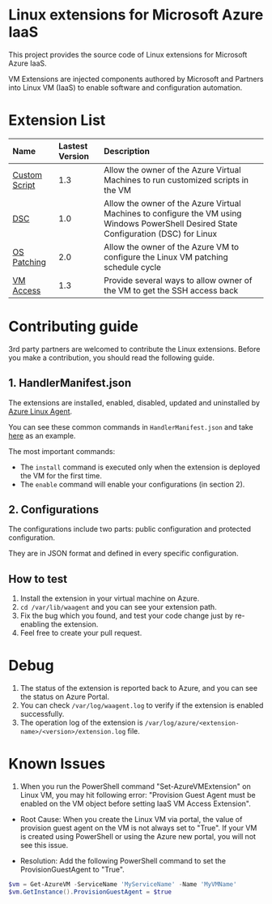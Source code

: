 # Linux extensions for Microsoft Azure IaaS

This project provides the source code of Linux extensions for Microsoft Azure IaaS.

VM Extensions are injected components authored by Microsoft and Partners into Linux VM (IaaS) to enable software and configuration automation.

# Extension List

| Name | Lastest Version | Description |
|:---|:---|:---|
| [Custom Script](https://github.com/Azure/azure-linux-extensions/tree/master/CustomScript) | 1.3 | Allow the owner of the Azure Virtual Machines to run customized scripts in the VM |
| [DSC](https://github.com/Azure/azure-linux-extensions/tree/master/DSC) | 1.0 | Allow the owner of the Azure Virtual Machines to configure the VM using Windows PowerShell Desired State Configuration (DSC) for Linux |
| [OS Patching](https://github.com/Azure/azure-linux-extensions/tree/master/OSPatching) | 2.0 | Allow the owner of the Azure VM to configure the Linux VM patching schedule cycle |
| [VM Access](https://github.com/Azure/azure-linux-extensions/tree/master/VMAccess) | 1.3 | Provide several ways to allow owner of the VM to get the SSH access back |

# Contributing guide
3rd party partners are welcomed to contribute the Linux extensions. Before you make a contribution, you should read the following guide.

## 1. HandlerManifest.json
The extensions are installed, enabled, disabled, updated and uninstalled by [Azure Linux Agent](https://azure.microsoft.com/en-us/documentation/articles/virtual-machines-linux-agent-user-guide/).

You can see these common commands in `HandlerManifest.json` and take [here](https://github.com/Azure/azure-linux-extensions/blob/master/CustomScript/HandlerManifest.json) as an example.

The most important commands:
* The `install` command is executed only when the extension is deployed the VM for the first time.
* The `enable` command will enable your configurations (in section 2).

## 2. Configurations
The configurations include two parts: public configuration and protected configuration.

They are in JSON format and defined in every specific configuration.

## How to test
1. Install the extension in your virtual machine on Azure.
2. `cd /var/lib/waagent` and you can see your extension path.
3. Fix the bug which you found, and test your code change just by re-enabling the extension.
4. Feel free to create your pull request.

# Debug
1. The status of the extension is reported back to Azure, and you can see the status on Azure Portal.
2. You can check `/var/log/waagent.log` to verify if the extension is enabled successfully.
3. The operation log of the extension is `/var/log/azure/<extension-name>/<version>/extension.log` file.

# Known Issues
1. When you run the PowerShell command "Set-AzureVMExtension" on Linux VM, you may hit following error: "Provision Guest Agent must be enabled on the VM object before setting IaaS VM Access Extension". 

  * Root Cause: When you create the Linux VM via portal, the value of provision guest agent on the VM is not always set to "True". If your VM is created using PowerShell or using the Azure new portal, you will not see this issue.

  * Resolution: Add the following PowerShell command to set the ProvisionGuestAgent to "True".
  ```powershell
  $vm = Get-AzureVM -ServiceName 'MyServiceName' -Name 'MyVMName'
  $vm.GetInstance().ProvisionGuestAgent = $true
  ```

